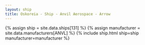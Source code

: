```yaml
---
layout: ship
title: Oskoreia - Ship - Anvil Aerospace - Arrow
---
```

{% assign ship = site.data.ships[131] %}
{% assign manufacturer = site.data.manufacturers[ANVL] %}
{% include ship.html ship=ship manufacturer=manufacturer %}
